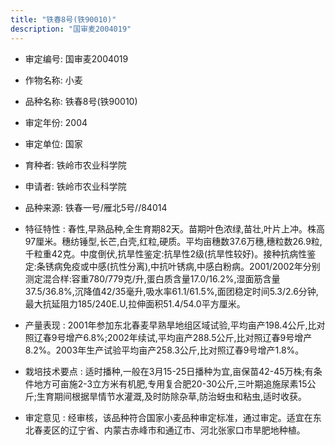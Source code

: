 ```yaml
---
title: "铁春8号(铁90010)"
description: "国审麦2004019"
---
```

* 审定编号:  国审麦2004019

*  作物名称:  小麦

*  品种名称:  铁春8号(铁90010)

*  审定年份:  2004

*  审定单位:  国家

* 育种者:  铁岭市农业科学院

*  申请者:  铁岭市农业科学院

*  品种来源:  铁春一号/雁北5号//84014

*  特征特性 : 
春性,早熟品种,全生育期82天。苗期叶色浓绿,苗壮,叶片上冲。株高97厘米。穗纺锤型,长芒,白壳,红粒,硬质。平均亩穗数37.6万穗,穗粒数26.9粒,千粒重42克。中度倒伏,抗旱性鉴定:抗旱性2级(抗旱性较好)。接种抗病性鉴定:条锈病免疫或中感(抗性分离),中抗叶锈病,中感白粉病。2001/2002年分别测定混合样:容重780/779克/升,蛋白质含量17.0/16.2%,湿面筋含量37.5/36.8%,沉降值42/35毫升,吸水率61.1/61.5%,面团稳定时间5.3/2.6分钟,最大抗延阻力185/240E.U,拉伸面积51.4/54.0平方厘米。
 
*  产量表现 : 
2001年参加东北春麦早熟旱地组区域试验,平均亩产198.4公斤,比对照辽春9号增产6.8%;2002年续试,平均亩产288.5公斤,比对照辽春9号增产8.2%。2003年生产试验平均亩产258.3公斤,比对照辽春9号增产1.8%。

*  栽培技术要点 : 
适时播种,一般在3月15-25日播种为宜,亩保苗42-45万株;有条件地方可亩施2-3立方米有机肥,专用复合肥20-30公斤,三叶期追施尿素15公斤;生育期间根据旱情节水灌溉,及时防除杂草,防治蚜虫和粘虫,适时收获。

*  审定意见 : 
经审核，该品种符合国家小麦品种审定标准，通过审定。适宜在东北春麦区的辽宁省、内蒙古赤峰市和通辽市、河北张家口市旱肥地种植。
